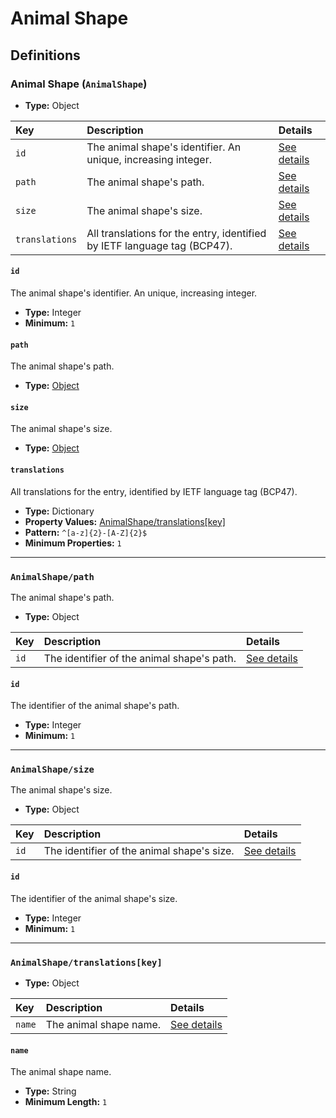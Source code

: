# Animal Shape

## Definitions

### <a name="AnimalShape"></a> Animal Shape (`AnimalShape`)

- **Type:** Object

Key | Description | Details
:-- | :-- | :--
`id` | The animal shape's identifier. An unique, increasing integer. | <a href="#AnimalShape/id">See details</a>
`path` | The animal shape's path. | <a href="#AnimalShape/path">See details</a>
`size` | The animal shape's size. | <a href="#AnimalShape/size">See details</a>
`translations` | All translations for the entry, identified by IETF language tag (BCP47). | <a href="#AnimalShape/translations">See details</a>

#### <a name="AnimalShape/id"></a> `id`

The animal shape's identifier. An unique, increasing integer.

- **Type:** Integer
- **Minimum:** `1`

#### <a name="AnimalShape/path"></a> `path`

The animal shape's path.

- **Type:** <a href="#AnimalShape/path">Object</a>

#### <a name="AnimalShape/size"></a> `size`

The animal shape's size.

- **Type:** <a href="#AnimalShape/size">Object</a>

#### <a name="AnimalShape/translations"></a> `translations`

All translations for the entry, identified by IETF language tag (BCP47).

- **Type:** Dictionary
- **Property Values:** <a href="#AnimalShape/translations[key]">AnimalShape/translations[key]</a>
- **Pattern:** `^[a-z]{2}-[A-Z]{2}$`
- **Minimum Properties:** `1`

---

### <a name="AnimalShape/path"></a> `AnimalShape/path`

The animal shape's path.

- **Type:** Object

Key | Description | Details
:-- | :-- | :--
`id` | The identifier of the animal shape's path. | <a href="#AnimalShape/path/id">See details</a>

#### <a name="AnimalShape/path/id"></a> `id`

The identifier of the animal shape's path.

- **Type:** Integer
- **Minimum:** `1`

---

### <a name="AnimalShape/size"></a> `AnimalShape/size`

The animal shape's size.

- **Type:** Object

Key | Description | Details
:-- | :-- | :--
`id` | The identifier of the animal shape's size. | <a href="#AnimalShape/size/id">See details</a>

#### <a name="AnimalShape/size/id"></a> `id`

The identifier of the animal shape's size.

- **Type:** Integer
- **Minimum:** `1`

---

### <a name="AnimalShape/translations[key]"></a> `AnimalShape/translations[key]`

- **Type:** Object

Key | Description | Details
:-- | :-- | :--
`name` | The animal shape name. | <a href="#AnimalShape/translations[key]/name">See details</a>

#### <a name="AnimalShape/translations[key]/name"></a> `name`

The animal shape name.

- **Type:** String
- **Minimum Length:** `1`
